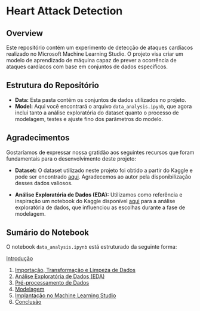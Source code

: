 # Heart Attack Detection

## Overview
Este repositório contém um experimento de detecção de ataques cardíacos realizado no Microsoft Machine Learning Studio. O projeto visa criar um modelo de aprendizado de máquina capaz de prever a ocorrência de ataques cardíacos com base em conjuntos de dados específicos.

## Estrutura do Repositório
- **Data:** Esta pasta contém os conjuntos de dados utilizados no projeto.
- **Model:** Aqui você encontrará o arquivo `data_analysis.ipynb`, que agora inclui tanto a análise exploratória do dataset quanto o processo de modelagem, testes e ajuste fino dos parâmetros do modelo.

## Agradecimentos
Gostaríamos de expressar nossa gratidão aos seguintes recursos que foram fundamentais para o desenvolvimento deste projeto:

- **Dataset:** O dataset utilizado neste projeto foi obtido a partir do Kaggle e pode ser encontrado [aqui](https://www.kaggle.com/datasets/rashikrahmanpritom/heart-attack-analysis-prediction-dataset). Agradecemos ao autor pela disponibilização desses dados valiosos.

- **Análise Exploratória de Dados (EDA):** Utilizamos como referência e inspiração um notebook do Kaggle disponível [aqui](https://www.kaggle.com/code/namanmanchanda/heart-attack-eda-prediction-90-accuracy) para a análise exploratória de dados, que influenciou as escolhas durante a fase de modelagem.

## Sumário do Notebook
O notebook `data_analysis.ipynb` está estruturado da seguinte forma:

[Introdução]()
1. [Importação, Transformação e Limpeza de Dados]()
2. [Análise Exploratória de Dados (EDA)]()
3. [Pré-processamento de Dados]()
4. [Modelagem]()
5. [Implantação no Machine Learning Studio]()
6. [Conclusão]()

